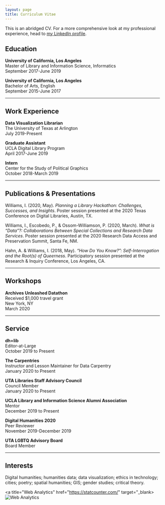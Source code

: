 ```yaml
---
layout: page
title: Curriculum Vitae
---
```


This is an abridged CV. For a more comprehensive look at my professional experience, head to [my LinkedIn profile](https://www.linkedin.com/in/isaac-williams-40130914a/).

## Education

**University of California, Los Angeles**
<br>Master of Library and Information Science, Informatics
<br>September 2017-June 2019

**University of California, Los Angeles**
<br>Bachelor of Arts, English
<br>September 2015-June 2017

---

## Work Experience

**Data Visualization Librarian**
<br>The University of Texas at Arlington
<br>July 2019-Present

**Graduate Assistant**
<br>UCLA Digital Library Program
<br>April 2017-June 2019

**Intern**
<br>Center for the Study of Political Graphics
<br>October 2018-March 2019

---

## Publications & Presentations

Williams, I. (2020, May). *Planning a Library Hackathon: Challenges, Successes, and Insights*. Poster session presented at the 2020 Texas Conference on Digital Libraries, Austin, TX.

Williams, I., Escobedo, P., & Ossom-Williamson, P. (2020, March). *What is “Data”?: Collaborations Between Special Collections and Research Data Services*. Poster session presented at the 2020 Research Data Access and Preservation Summit, Santa Fe, NM.

Hahn, A. & Williams, I. (2018, May). *“How Do You Know?”: Self-Interrogation and the Root(s) of Queerness*. Participatory session presented at the Research & Inquiry Conference, Los Angeles, CA.

---

## Workshops

**Archives Unleashed Datathon**
<br>Received $1,000 travel grant
<br>New York, NY
<br>March 2020

---

## Service

**dh+lib**
<br>Editor-at-Large
<br>October 2019 to Present

**The Carpentries**
<br>Instructor and Lesson Maintainer for Data Carpentry
<br>January 2020 to Present

**UTA Libraries Staff Advisory Council**
<br>Council Member
<br>January 2020 to Present

**UCLA Library and Information Science Alumni Association**
<br>Mentor
<br>December 2019 to Present

**Digital Humanities 2020**
<br>Peer Reviewer
<br>November 2019-December 2019

**UTA LGBTQ Advisory Board**
<br>Board Member

---

## Interests

Digital humanities; humanities data; data visualization; ethics in technology; cities; poetry; spatial humanities; GIS; gender studies; critical theory.

<!-- Default Statcounter code for Isawil.github.io
https://isawil.github.io -->
<script type="text/javascript">
var sc_project=11863955;
var sc_invisible=1;
var sc_security="f1c0a47a";
</script>
<script type="text/javascript"
src="https://www.statcounter.com/counter/counter.js"
async></script>
<noscript><div class="statcounter"><a title="Web Analytics"
href="https://statcounter.com/" target="_blank><img
class="statcounter"
src="https://c.statcounter.com/11863955/0/f1c0a47a/1/"
alt="Web Analytics"></a></div></noscript>
<!-- End of Statcounter Code -->
